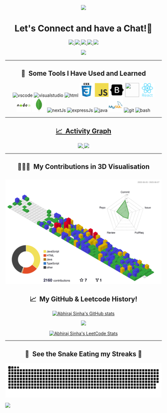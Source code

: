 <p align="center">
  <img src="https://capsule-render.vercel.app/api?type=waving&color=gradient&text=Hello!&height=100&section=header"/>
</p>

<h1 align="center">
  Let's Connect and have a Chat!💬
</h1>

<p align="center">
<a href="https://dev-portfolio-zvq2-6azqslggk-abhirajsinha.vercel.app/">
  <img height="50" src="https://user-images.githubusercontent.com/46517096/166972883-f5f1d88c-0246-4374-88ac-ded0f2cf0699.png"/>
</a>
<a href="https://www.linkedin.com/in/iabhirajsinha/">
  <img height="50" src="https://user-images.githubusercontent.com/46517096/166973395-19676cd8-f8ec-4abf-83ff-da8243505b82.png"/>
</a>
<a href="https://medium.com/@iabhirajsinha/">
  <img height="50" src="https://user-images.githubusercontent.com/46517096/166973962-d05d145a-b6a0-4643-bd3d-5ac845679367.png"/>
</a>
<a href="https://twitter.com/iabhirajsinha">
  <img height="50" src="https://user-images.githubusercontent.com/46517096/166974271-91dfa250-d70b-4cb9-8707-f1bda1b708c3.png"/>
</a>
<a href="https://www.instagram.com/iabhirajsinha/">
  <img height="50" src="https://user-images.githubusercontent.com/46517096/166974368-9798f39f-1f46-499c-b14e-81f0a3f83a06.png"/>
</a>
</p>

<p align="center">
  <img src= "https://media1.giphy.com/media/RbDKaczqWovIugyJmW/giphy.gif">
</p>

---

<h2 align='center'> 🚀 &nbsp;Some Tools I Have Used and Learned</h2>
<p align="center">
<img src="https://cdn.jsdelivr.net/gh/devicons/devicon/icons/webpack/webpack-original.svg" alt="vscode" width="45" height="45"/>
<img src="https://cdn.jsdelivr.net/gh/devicons/devicon/icons/babel/babel-original.svg" alt="visualstudio" width="45" height="45"/>
<img src="https://cdn.jsdelivr.net/gh/devicons/devicon/icons/html5/html5-original.svg" alt="html" width="45" height="45"/>
<img src="https://raw.githubusercontent.com/devicons/devicon/master/icons/css3/css3-original-wordmark.svg" alt="css3" width="45" height="45" />
<img src="https://raw.githubusercontent.com/devicons/devicon/master/icons/javascript/javascript-original.svg" alt="javascript" width="45" height="45" />
<img src="https://raw.githubusercontent.com/devicons/devicon/master/icons/bootstrap/bootstrap-plain.svg" alt="bootstrap" width="45" height="45" />
<img src="https://cdn.jsdelivr.net/gh/devicons/devicon/icons/tailwindcss/tailwindcss-original-wordmark.svg" width="45" height="45"/>
<img src="https://raw.githubusercontent.com/devicons/devicon/master/icons/react/react-original-wordmark.svg" alt="react" width="45" height="45" />
<img src="https://raw.githubusercontent.com/devicons/devicon/master/icons/nodejs/nodejs-original-wordmark.svg" alt="nodejs" width="45" height="45" />
<img src="https://raw.githubusercontent.com/devicons/devicon/master/icons/mongodb/mongodb-original.svg" alt="mongodb" width="45" height="45" />
<img src="https://cdn.jsdelivr.net/gh/devicons/devicon/icons/nextjs/nextjs-original.svg" alt="nextJs" width="45" height="45"/>
<img src="https://cdn.jsdelivr.net/gh/devicons/devicon/icons/express/express-original.svg" alt="expressJs" width="45" height="45"/>
<img src="https://cdn.jsdelivr.net/gh/devicons/devicon/icons/java/java-original.svg" alt="java" width="45" alt="java" height="45"/>
<img src="https://raw.githubusercontent.com/devicons/devicon/master/icons/mysql/mysql-original-wordmark.svg" alt="mysql" width="45" height="45" />
<img src="https://cdn.jsdelivr.net/gh/devicons/devicon/icons/git/git-original.svg" alt="git" width="45" height="45"/>
<img src="https://cdn.jsdelivr.net/gh/devicons/devicon/icons/bash/bash-original.svg" alt="bash" width="45" height="45"/>
</p>

---

<h2 align='center'><a href="https://github.com/abhirajsinha/github-readme-activity-graph"> 📈 &nbsp;Activity Graph </h2><p align="center">
<a href="https://github.com/abhirajsinha/github-readme-activity-graph#gh-light-mode-only">
 <img src="https://github-readme-activity-graph.cyclic.app/graph?username=abhirajsinha&theme=react&area=true&hide_border=true#gh-light-mode-only">
</a>
<a href="https://github.com/abhirajsinha/github-readme-activity-graph#gh-dark-mode-only">
 <img src="https://github-readme-activity-graph.cyclic.app/graph?username=abhirajsinha&theme=dracula&area=true&hide_border=true#gh-dark-mode-only">
</a>
</p>
  

---
### <h2 align='center'> 👨🏼‍💻 &nbsp;My Contributions in 3D Visualisation </h2>
![](./profile-3d-contrib/profile-gitblock.svg)
---

<h2 align='center'> 📈 &nbsp;My GitHub & Leetcode History!</h2>
<p align='center'><a href="http://www.github.com/abhirajsinha"><img src="https://github-readme-stats.vercel.app/api?username=abhirajsinha&show_icons=true&hide=&count_private=true&title_color=0891b2&text_color=ffffff&icon_color=0891b2&bg_color=171717&hide_border=true&show_icons=true" alt="Abhiraj Sinha's GitHub stats" /></a></p>

<p align='center'><a href="http://www.github.com/abhirajsinha"><img src="https://github-readme-streak-stats.herokuapp.com/?user=abhirajsinha&stroke=ffffff&background=171717&ring=0891b2&fire=0891b2&currStreakNum=ffffff&currStreakLabel=0891b2&sideNums=ffffff&sideLabels=ffffff&dates=ffffff&hide_border=true" /></a></p>

  
<p align='center'>
<a href="" target="_blank">
    <img title="Abhiraj Sinha's LeetCode Stats" alt="Abhiraj Sinha's LeetCode Stats" src="https://leetcard.jacoblin.cool/abhirajsinha?ext=heatmap" />
</a>
</p>

---
<h2 align='center'>🐍 &nbsp;See the Snake Eating my Streaks 🥶</h2>

![Snake animation](https://github.com/abhirajsinha/abhirajsinha/blob/output/github-contribution-grid-snake.svg)


<p align="left">
  <img src="https://capsule-render.vercel.app/api?type=waving&color=gradient&height=100&section=footer"/>
</p>
